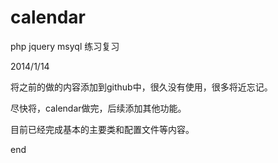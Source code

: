 calendar
========
php jquery msyql 练习复习


2014/1/14 

将之前的做的内容添加到github中，很久没有使用，很多将近忘记。

尽快将，calendar做完，后续添加其他功能。

目前已经完成基本的主要类和配置文件等内容。

end
